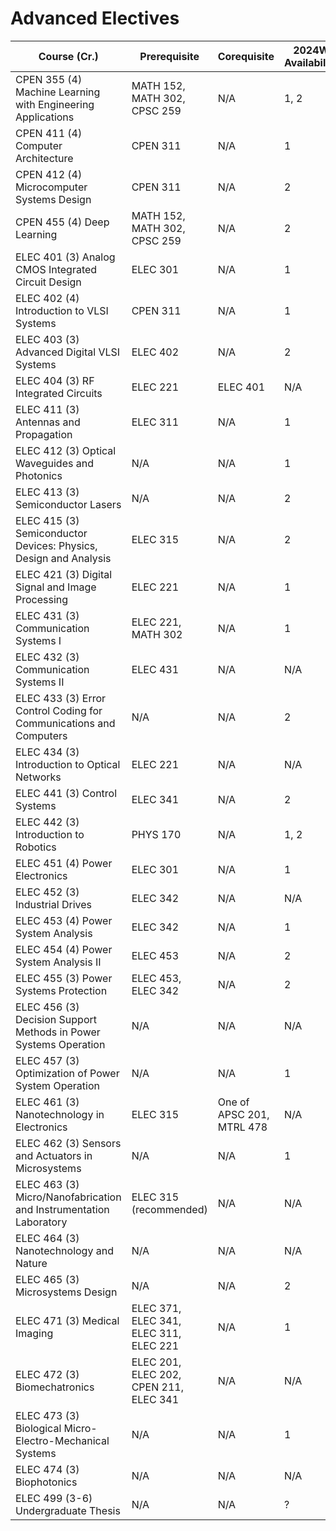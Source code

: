 # Advanced Electives

| Course (Cr.)                                                 | Prerequisite                           | Corequisite               | 2024W Availability | 2025W Eligibility | Willingness |
| ------------------------------------------------------------ | -------------------------------------- | ------------------------- | ------------------ | ----------------- | ----------- |
| CPEN 355 (4) Machine Learning with Engineering Applications  | MATH 152, MATH 302, CPSC 259           | N/A                       | 1, 2               | Yes               |             |
| CPEN 411 (4) Computer Architecture                           | CPEN 311                               | N/A                       | 1                  | No                |             |
| CPEN 412 (4) Microcomputer Systems Design                    | CPEN 311                               | N/A                       | 2                  | No                |             |
| CPEN 455 (4) Deep Learning                                   | MATH 152, MATH 302, CPSC 259           | N/A                       | 2                  | Yes               |             |
| ELEC 401 (3) Analog CMOS Integrated Circuit Design           | ELEC 301                               | N/A                       | 1                  | Yes               | [x]         |
| ELEC 402 (4) Introduction to VLSI Systems                    | CPEN 311                               | N/A                       | 1                  | No                |             |
| ELEC 403 (3) Advanced Digital VLSI Systems                   | ELEC 402                               | N/A                       | 2                  | No                |             |
| ELEC 404 (3) RF Integrated Circuits                          | ELEC 221                               | ELEC 401                  | N/A                | Yes               | [x]         |
| ELEC 411 (3) Antennas and Propagation                        | ELEC 311                               | N/A                       | 1                  | Yes               | [x]         |
| ELEC 412 (3) Optical Waveguides and Photonics                | N/A                                    | N/A                       | 1                  | Yes               | [x]         |
| ELEC 413 (3) Semiconductor Lasers                            | N/A                                    | N/A                       | 2                  | Yes               | [x]         |
| ELEC 415 (3) Semiconductor Devices: Physics, Design and Analysis | ELEC 315                               | N/A                       | 2                  | Yes               |             |
| ELEC 421 (3) Digital Signal and Image Processing             | ELEC 221                               | N/A                       | 1                  | Yes               |             |
| ELEC 431 (3) Communication Systems I                         | ELEC 221, MATH 302                     | N/A                       | 1                  | Yes               | [x]         |
| ELEC 432 (3) Communication Systems II                        | ELEC 431                               | N/A                       | N/A                | No                |             |
| ELEC 433 (3) Error Control Coding for Communications and Computers | N/A                                    | N/A                       | 2                  | Yes               |             |
| ELEC 434 (3) Introduction to Optical Networks                | ELEC 221                               | N/A                       | N/A                | Yes               | [x]         |
| ELEC 441 (3) Control Systems                                 | ELEC 341                               | N/A                       | 2                  | Yes               | [x]         |
| ELEC 442 (3) Introduction to Robotics                        | PHYS 170                               | N/A                       | 1, 2               | Yes               | [x]         |
| ELEC 451 (4) Power Electronics                               | ELEC 301                               | N/A                       | 1                  | Yes               |             |
| ELEC 452 (3) Industrial Drives                               | ELEC 342                               | N/A                       | N/A                | Yes               |             |
| ELEC 453 (4) Power System Analysis                           | ELEC 342                               | N/A                       | 1                  | Yes               |             |
| ELEC 454 (4) Power System Analysis II                        | ELEC 453                               | N/A                       | 2                  | No                |             |
| ELEC 455 (3) Power Systems Protection                        | ELEC 453, ELEC 342                     | N/A                       | 2                  | No                |             |
| ELEC 456 (3) Decision Support Methods in Power Systems Operation | N/A                                    | N/A                       | N/A                | Yes               |             |
| ELEC 457 (3) Optimization of Power System Operation          | N/A                                    | N/A                       | 1                  | Yes               |             |
| ELEC 461 (3) Nanotechnology in Electronics                   | ELEC 315                               | One of APSC 201, MTRL 478 | N/A                | No                |             |
| ELEC 462 (3) Sensors and Actuators in Microsystems           | N/A                                    | N/A                       | 1                  | Yes               |             |
| ELEC 463 (3) Micro/Nanofabrication and Instrumentation Laboratory | ELEC 315 (recommended)                 | N/A                       | N/A                | Yes               |             |
| ELEC 464 (3) Nanotechnology and Nature                       | N/A                                    | N/A                       | N/A                | Yes               |             |
| ELEC 465 (3) Microsystems Design                             | N/A                                    | N/A                       | 2                  | Yes               |             |
| ELEC 471 (3) Medical Imaging                                 | ELEC 371, ELEC 341, ELEC 311, ELEC 221 | N/A                       | 1                  | No                |             |
| ELEC 472 (3) Biomechatronics                                 | ELEC 201, ELEC 202, CPEN 211, ELEC 341 | N/A                       | N/A                | Yes               |             |
| ELEC 473 (3) Biological Micro-Electro-Mechanical Systems     | N/A                                    | N/A                       | 1                  | Yes               |             |
| ELEC 474 (3) Biophotonics                                    | N/A                                    | N/A                       | N/A                | Yes               |             |
| ELEC 499 (3-6) Undergraduate Thesis                          | N/A                                    | N/A                       | ?                  | ?                 |             |

